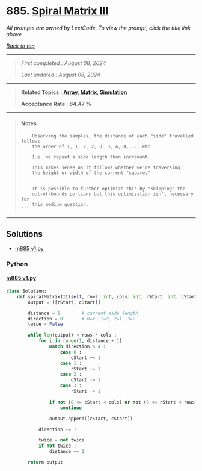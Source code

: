 # 885. [Spiral Matrix III](<https://leetcode.com/problems/spiral-matrix-iii>)

*All prompts are owned by LeetCode. To view the prompt, click the title link above.*

*[Back to top](<../README.md>)*

------

> *First completed : August 08, 2024*
>
> *Last updated : August 08, 2024*

------

> **Related Topics** : **[Array](<by_topic/Array.md>), [Matrix](<by_topic/Matrix.md>), [Simulation](<by_topic/Simulation.md>)**
>
> **Acceptance Rate** : **84.47 %**

------

> #### Notes
> ````
>     Observing the samples, the distance of each "side" travelled follows
>     the order of 1, 1, 2, 2, 3, 3, 4, 4, ... etc.
> 
>     I.e. we repeat a side length then increment.
> 
>     This makes sense as it follows whether we're traversing
>     the height or width of the current "square."
> 
> 
>     It is possible to further optimize this by "skipping" the
>     out-of-bounds portions but this optimization isn't necessary for
>     this medium question.
> ```

------

## Solutions

- [m885 v1.py](<../my-submissions/m885 v1.py>)
### Python
#### [m885 v1.py](<../my-submissions/m885 v1.py>)
```Python
class Solution:
    def spiralMatrixIII(self, rows: int, cols: int, rStart: int, cStart: int) -> List[List[int]]:
        output = [[rStart, cStart]]

        distance = 1        # current side length
        direction = 0       # 0=r, 1=d, 2=l, 3=u
        twice = False

        while len(output) < rows * cols :
            for i in range(1, distance + 1) :
                match direction % 4 :
                    case 0 :
                        cStart += 1
                    case 1 :
                        rStart += 1
                    case 2 :
                        cStart -= 1
                    case 3 :
                        rStart -= 1

                if not (0 <= cStart < cols) or not (0 <= rStart < rows) :
                    continue

                output.append([rStart, cStart])

            direction += 1

            twice = not twice
            if not twice :
                distance += 1

        return output
```

